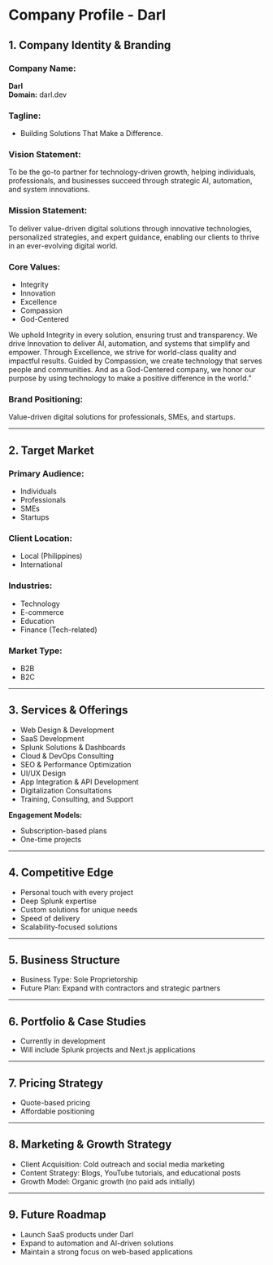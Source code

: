 
# Company Profile - Darl

## 1. Company Identity & Branding

### **Company Name:**  
**Darl**  
**Domain:** darl.dev  

### **Tagline:**  
- Building Solutions That Make a Difference.

### **Vision Statement:**  
To be the go-to partner for technology-driven growth, helping individuals, professionals, and businesses succeed through strategic AI, automation, and system innovations.

### **Mission Statement:**  
To deliver value-driven digital solutions through innovative technologies, personalized strategies, and expert guidance, enabling our clients to thrive in an ever-evolving digital world.

### **Core Values:**  
- Integrity  
- Innovation  
- Excellence  
- Compassion  
- God-Centered  

We uphold Integrity in every solution, ensuring trust and transparency. We drive Innovation to deliver AI, automation, and systems that simplify and empower. Through Excellence, we strive for world-class quality and impactful results. Guided by Compassion, we create technology that serves people and communities. And as a God-Centered company, we honor our purpose by using technology to make a positive difference in the world.”

### **Brand Positioning:**  
Value-driven digital solutions for professionals, SMEs, and startups.  

---

## 2. Target Market

### **Primary Audience:**  
- Individuals  
- Professionals  
- SMEs  
- Startups  

### **Client Location:**  
- Local (Philippines)  
- International  

### **Industries:**  
- Technology  
- E-commerce  
- Education  
- Finance (Tech-related)  

### **Market Type:**  
- B2B  
- B2C  

---

## 3. Services & Offerings

- Web Design & Development  
- SaaS Development  
- Splunk Solutions & Dashboards  
- Cloud & DevOps Consulting  
- SEO & Performance Optimization  
- UI/UX Design  
- App Integration & API Development  
- Digitalization Consultations  
- Training, Consulting, and Support  

**Engagement Models:**  
- Subscription-based plans  
- One-time projects  

---

## 4. Competitive Edge

- Personal touch with every project  
- Deep Splunk expertise  
- Custom solutions for unique needs  
- Speed of delivery  
- Scalability-focused solutions  

---

## 5. Business Structure

- Business Type: Sole Proprietorship  
- Future Plan: Expand with contractors and strategic partners  

---

## 6. Portfolio & Case Studies

- Currently in development  
- Will include Splunk projects and Next.js applications  

---

## 7. Pricing Strategy

- Quote-based pricing  
- Affordable positioning  

---

## 8. Marketing & Growth Strategy

- Client Acquisition: Cold outreach and social media marketing  
- Content Strategy: Blogs, YouTube tutorials, and educational posts  
- Growth Model: Organic growth (no paid ads initially)  

---

## 9. Future Roadmap

- Launch SaaS products under Darl  
- Expand to automation and AI-driven solutions  
- Maintain a strong focus on web-based applications  
